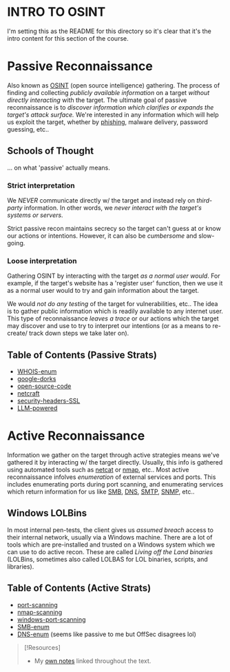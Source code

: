 
# INTRO TO OSINT
I'm setting this as the README for this directory so it's clear that it's the intro content for this section of the course.
# Passive Reconnaissance
Also known as [OSINT](../../cybersecurity/TTPs/recon/OSINT.md) (open source intelligence) gathering. The process of finding and collecting *publicly available information* on a target *without directly interacting* with the target. The ultimate goal of passive reconnaissance is to *discover information which clarifies or expands the target's attack surface.* We're interested in any information which will help us exploit the target, whether by [phishing](../../hidden/Sec+/24%%201%20Attacks,%20Threats%20&%20Vulnerabilities/1.1%20Social%20Engineering/phishing.md), malware delivery, password guessing, etc..
## Schools of Thought
... on what 'passive' actually means.
### Strict interpretation
We *NEVER* communicate directly w/ the target and instead rely on *third-party* information. In other words, we *never interact with the target's systems or servers*. 

Strict passive recon maintains secrecy so the target can't guess at or know our actions or intentions. However, it can also be *cumbersome* and slow-going.
### Loose interpretation
Gathering OSINT by interacting with the target *as a normal user would*. For example, if the target's website has a 'register user' function, then we use it as a normal user would to try and gain information about the target.

We would *not do any testing* of the target for vulnerabilities, etc.. The idea is to gather public information which is readily available to any internet user. This type of reconnaissance *leaves a trace* or our actions which the target may discover and use to try to interpret our intentions (or as a means to re-create/ track down steps we take later on).
## Table of Contents (Passive Strats)
- [WHOIS-enum](passive/WHOIS-enum.md)
- [google-dorks](passive/google-dorks.md)
- [open-source-code](passive/open-source-code.md)
- [netcraft](passive/netcraft.md)
- [security-headers-SSL](passive/security-headers-SSL.md)
- [LLM-powered](passive/LLM-powered.md)
# Active Reconnaissance
Information we gather on the target through active strategies means we've gathered it by interacting w/ the target directly. Usually, this info is gathered using automated tools such as [netcat](../../cybersecurity/TTPs/exploitation/tools/netcat.md) or [nmap](../../CLI-tools/linux/remote/nmap.md), etc.. Most active reconnaissance infolves *enumeration* of external services and ports. This includes enumerating ports during port scanning, and enumerating services which return information for us like [SMB](../../networking/protocols/SMB.md), [DNS](../../networking/DNS/DNS.md), [SMTP](../../networking/protocols/SMTP.md), [SNMP](../../networking/protocols/SNMP.md), etc..
## Windows LOLBins
In most internal pen-tests, the client gives us *assumed breach* access to their internal network, usually via a Windows machine. There are a lot of tools which are pre-installed and trusted on a Windows system which we can use to do active recon. These are called *Living off the Land binaries* (LOLBins, sometimes also called LOLBAS for LOL binaries, scripts, and libraries).
## Table of Contents (Active Strats)
- [port-scanning](active/port-scanning.md)
- [nmap-scanning](active/nmap-scanning.md)
- [windows-port-scanning](active/windows-port-scanning.md)
- [SMB-enum](active/SMB-enum.md)
- [DNS-enum](active/DNS-enum.md) (seems like passive to me but OffSec disagrees lol)


> [!Resources]
> - My [own notes](https://github.com/trshpuppy/obsidian-notes) linked throughout the text.
